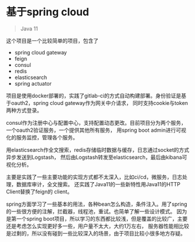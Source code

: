 # 基于spring cloud
>Java 11

这个项目是一个比较简单的项目，包含了
- spring cloud gateway
- feign
- consul
- redis
- elasticsearch
- spring actuator

项目是使用docker部署的，实践了gitlab-ci的方式自动构建部署。身份验证是基于oauth2，spring cloud gateway作为网关中介请求，
同时支持cookie与token两种方式登录。

consul作为注册中心与配置中心，支持配置动态更改。目前项目分为两个服务，一个oauth2验证服务，一个提供其他所有服务，
用spring boot admin进行可视化的服务监控，管理各个服务。

用elasticsearch作全文搜索，redis存储临时数据与缓存，日志通过socket的方式异步发送到Logstash，
然后由Logstash转发至elasticsearch，最后由kibana可视化分析。

主要是实践了一些主要功能的实现方式都不太深入，比如ci/cd，微服务，日志处理，数据库审计，全文搜索。
还实践了Java11的一些新特性用Java11的HTTP Client替换了feign的 client。

spring方面学习了一些基本的用法，各种bean怎么构造，条件注入。用了spring的一些很方便的注解，拦截器，线程池，重试。也简单了解一些设计模式。
因为是第一个spring boot项目，所以学习的东西都比较浅，但是覆盖的比较广，主要还是考虑怎么实现更好多一些，用户量不太大，大约1万左右，
服务器性能相比较是过剩的，所以没有碰到一些比较深入的场景，由于项目比较小很多地方存疑。
